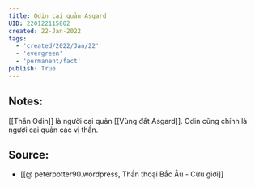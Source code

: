 ```yaml
---
title: Odin cai quản Asgard
UID: 220122115802
created: 22-Jan-2022
tags:
  - 'created/2022/Jan/22'
  - 'evergreen'
  - 'permanent/fact'
publish: True
---
```

## Notes:
[[Thần Odin]] là người cai quản [[Vùng đất Asgard]]. Odin cũng chính là người cai quản các vị thần.

## Source:
- [[@ peterpotter90.wordpress, Thần thoại Bắc Âu - Cửu giới]]


